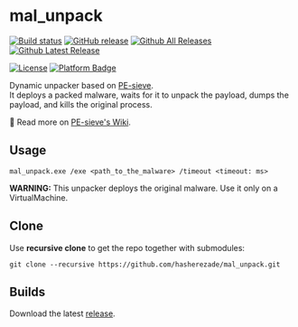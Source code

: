 # mal_unpack

[![Build status](https://ci.appveyor.com/api/projects/status/3cqqlah6unfhasik?svg=true)](https://ci.appveyor.com/project/hasherezade/mal-unpack)
[![GitHub release](https://img.shields.io/github/release/hasherezade/mal_unpack.svg)](https://github.com/hasherezade/mal_unpack/releases)
[![Github All Releases](https://img.shields.io/github/downloads/hasherezade/mal_unpack/total.svg)](https://github.com/hasherezade/mal_unpack/releases)
[![Github Latest Release](https://img.shields.io/github/downloads/hasherezade/mal_unpack/latest/total.svg)](https://github.com/hasherezade/mal_unpack/releases)

[![License](https://img.shields.io/badge/License-BSD%202--Clause-blue.svg)](https://opensource.org/licenses/BSD-2-Clause)
[![Platform Badge](https://img.shields.io/badge/Windows-0078D6?logo=windows)](https://github.com/hasherezade/pe-mal_unpack)

Dynamic unpacker based on [PE-sieve](https://github.com/hasherezade/pe-sieve.git).<br/>
It deploys a packed malware, waits for it to unpack the payload, dumps the payload, and kills the original process.</b>

📖 Read more on [PE-sieve's Wiki](https://github.com/hasherezade/pe-sieve/wiki/1.-FAQ#pe-sieve-vs-malunpack---what-is-the-difference).
<br/>

## Usage

```console
mal_unpack.exe /exe <path_to_the_malware> /timeout <timeout: ms>
```

**WARNING:** This unpacker deploys the original malware. Use it only on a VirtualMachine.


## Clone

Use **recursive clone** to get the repo together with submodules:

```console
git clone --recursive https://github.com/hasherezade/mal_unpack.git
```

## Builds

Download the latest [release](https://github.com/hasherezade/mal_unpack/releases).
